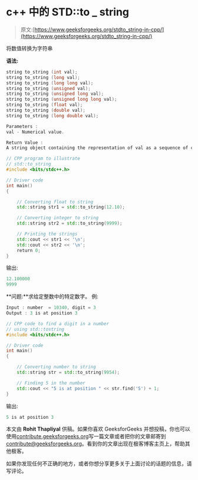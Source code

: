 # c++ 中的 STD::to _ string

> 原文:[https://www.geeksforgeeks.org/stdto_string-in-cpp/](https://www.geeksforgeeks.org/stdto_string-in-cpp/)

将数值转换为字符串

**语法:**

```cpp
string to_string (int val);
string to_string (long val);
string to_string (long long val);
string to_string (unsigned val);
string to_string (unsigned long val);
string to_string (unsigned long long val);
string to_string (float val);
string to_string (double val);
string to_string (long double val);

Parameters :
val - Numerical value.

Return Value :
A string object containing the representation of val as a sequence of characters.

```

```cpp
// CPP program to illustrate
// std::to_string
#include <bits/stdc++.h>

// Driver code
int main()
{

    // Converting float to string
    std::string str1 = std::to_string(12.10);

    // Converting integer to string
    std::string str2 = std::to_string(9999);

    // Printing the strings
    std::cout << str1 << '\n';
    std::cout << str2 << '\n';
    return 0;
}
```

输出:

```cpp
12.100000
9999

```

**问题:**求给定整数中的特定数字。
例:

```cpp
Input : number  = 10340, digit = 3
Output : 3 is at position 3

```

```cpp
// CPP code to find a digit in a number
// using std::tostring
#include <bits/stdc++.h>

// Driver code
int main()
{

    // Converting number to string
    std::string str = std::to_string(9954);

    // Finding 5 in the number
    std::cout << "5 is at position " << str.find('5') + 1;
}
```

输出:

```cpp
5 is at position 3

```

本文由 **Rohit Thapliyal** 供稿。如果你喜欢 GeeksforGeeks 并想投稿，你也可以使用[contribute.geeksforgeeks.org](http://www.contribute.geeksforgeeks.org)写一篇文章或者把你的文章邮寄到 contribute@geeksforgeeks.org。看到你的文章出现在极客博客主页上，帮助其他极客。

如果你发现任何不正确的地方，或者你想分享更多关于上面讨论的话题的信息，请写评论。